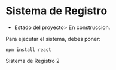 <h1> Sistema de Registro</h1>

- Estado del proyecto> En construccion.

Para ejecutar el sistema, debes poner:

```npm install react```

Sistema de Registro 2
